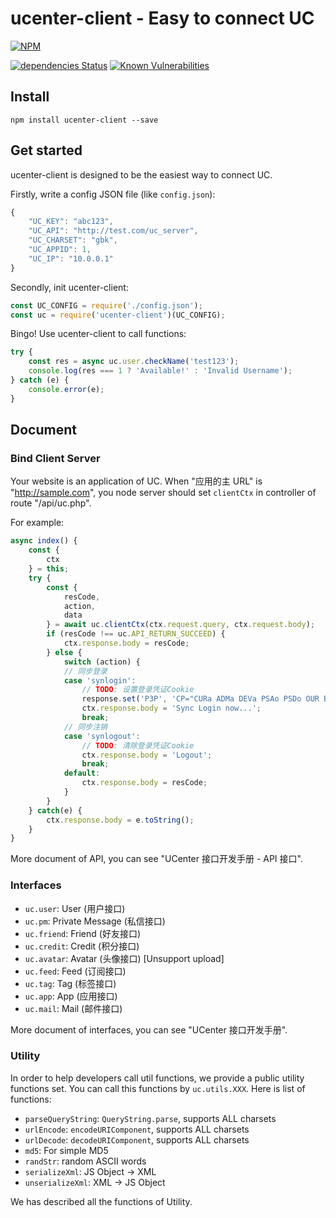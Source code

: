 # ucenter-client - Easy to connect UC

[![NPM](https://nodei.co/npm/ucenter-client.png)](https://nodei.co/npm/ucenter-client/)

[![dependencies Status](https://david-dm.org/micblo/ucenter-client/status.svg)](https://david-dm.org/micblo/ucenter-client)
[![Known Vulnerabilities](https://snyk.io/test/github/micblo/ucenter-client:package.json/badge.svg?targetFile=package.json)](https://snyk.io/test/github/micblo/ucenter-client:package.json?targetFile=package.json)

## Install

```shell
npm install ucenter-client --save
```

## Get started

ucenter-client is designed to be the easiest way to connect UC.

Firstly, write a config JSON file (like `config.json`):

```js
{
    "UC_KEY": "abc123",
    "UC_API": "http://test.com/uc_server",
    "UC_CHARSET": "gbk",
    "UC_APPID": 1,
    "UC_IP": "10.0.0.1"
}
```

Secondly, init ucenter-client:

```js
const UC_CONFIG = require('./config.json');
const uc = require('ucenter-client')(UC_CONFIG);
```

Bingo! Use ucenter-client to call functions:

```js
try {
    const res = async uc.user.checkName('test123');
    console.log(res === 1 ? 'Available!' : 'Invalid Username');
} catch (e) {
    console.error(e);
}
```

## Document

### Bind Client Server

Your website is an application of UC.
When "应用的主 URL" is "<http://sample.com>",
you node server should set `clientCtx` in controller of route "/api/uc.php".

For example:

```js
async index() {
    const {
        ctx
    } = this;
    try {
        const {
            resCode,
            action,
            data
        } = await uc.clientCtx(ctx.request.query, ctx.request.body);
        if (resCode !== uc.API_RETURN_SUCCEED) {
            ctx.response.body = resCode;
        } else {
            switch (action) {
            // 同步登录
            case 'synlogin':
                // TODO: 设置登录凭证Cookie
                response.set('P3P', 'CP="CURa ADMa DEVa PSAo PSDo OUR BUS UNI PUR INT DEM STA PRE COM NAV OTC NOI DSP COR"');
                ctx.response.body = 'Sync Login now...';
                break;
            // 同步注销
            case 'synlogout':
                // TODO: 清除登录凭证Cookie
                ctx.response.body = 'Logout';
                break;
            default:
                ctx.response.body = resCode;
            }
        }
    } catch(e) {
        ctx.response.body = e.toString();
    }
}
```

More document of API, you can see "UCenter 接口开发手册 - API 接口".

### Interfaces

- `uc.user`: User (用户接口)
- `uc.pm`: Private Message (私信接口)
- `uc.friend`: Friend (好友接口)
- `uc.credit`: Credit (积分接口)
- `uc.avatar`: Avatar (头像接口) [Unsupport upload]
- `uc.feed`: Feed (订阅接口)
- `uc.tag`: Tag (标签接口)
- `uc.app`: App (应用接口)
- `uc.mail`: Mail (邮件接口)

More document of interfaces, you can see "UCenter 接口开发手册".

### Utility

In order to help developers call util functions, we provide a public utility functions set.
You can call this functions by `uc.utils.XXX`. Here is list of functions:

- `parseQueryString`: `QueryString.parse`, supports ALL charsets
- `urlEncode`: `encodeURIComponent`, supports ALL charsets
- `urlDecode`: `decodeURIComponent`, supports ALL charsets
- `md5`: For simple MD5
- `randStr`: random ASCII words
- `serializeXml`: JS Object -> XML
- `unserializeXml`: XML -> JS Object

We has described all the functions of Utility.
